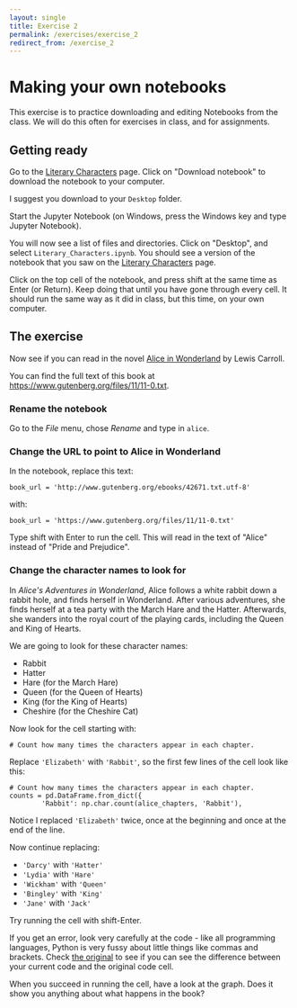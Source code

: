 ```yaml
---
layout: single
title: Exercise 2
permalink: /exercises/exercise_2
redirect_from: /exercise_2
---
```


# Making your own notebooks

This exercise is to practice downloading and editing Notebooks from the class.
We will do this often for exercises in class, and for assignments.

## Getting ready

Go to the [Literary Characters][litchar] page. Click
on "Download notebook" to download the notebook to your computer.

[litchar]: ../chapters/01/Literary_Characters
[anotherchar]: ../chapters/02/Another_Kind_Of_Character

I suggest you download to your `Desktop` folder.

Start the Jupyter Notebook (on Windows, press the Windows key and type
Jupyter Notebook).

You will now see a list of files and directories.  Click on "Desktop", and
select `Literary_Characters.ipynb`.  You should see a version of the notebook
that you saw on the [Literary Characters][litchar] page.

Click on the top cell of the notebook, and press shift at the same time as
Enter (or Return).  Keep doing that until you have gone through every cell.
It should run the same way as it did in class, but this time, on your own
computer.

## The exercise

Now see if you can read in the novel [Alice in
Wonderland](https://en.wikipedia.org/wiki/Alice%27s_Adventures_in_Wonderland)
by Lewis Carroll.

You can find the full text of this book at
<https://www.gutenberg.org/files/11/11-0.txt>.


### Rename the notebook

Go to the *File* menu, chose *Rename* and type in `alice`.

### Change the URL to point to Alice in Wonderland

In the notebook, replace this text:

```{python}
book_url = 'http://www.gutenberg.org/ebooks/42671.txt.utf-8'
```

with:

```{python}
book_url = 'https://www.gutenberg.org/files/11/11-0.txt'
```

Type shift with Enter to run the cell.  This will read in the text of
"Alice" instead of "Pride and Prejudice".

### Change the character names to look for

In *Alice's Adventures in Wonderland*, Alice follows a white rabbit down a
rabbit hole, and finds herself in Wonderland.  After various adventures, she
finds herself at a tea party with the March Hare and the Hatter.  Afterwards,
she wanders into the royal court of the playing cards, including the Queen and
King of Hearts.

We are going to look for these character names:

* Rabbit
* Hatter
* Hare (for the March Hare)
* Queen (for the Queen of Hearts)
* King (for the King of Hearts)
* Cheshire (for the Cheshire Cat)

Now look for the cell starting with:

```{python}
# Count how many times the characters appear in each chapter.
```

Replace `'Elizabeth'` with `'Rabbit'`, so the first few lines of the cell look
like this:

```{python}
# Count how many times the characters appear in each chapter.
counts = pd.DataFrame.from_dict({
        'Rabbit': np.char.count(alice_chapters, 'Rabbit'),
```

Notice I replaced `'Elizabeth'` twice, once at the beginning and once at the
end of the line.

Now continue replacing:

* `'Darcy'` with `'Hatter'`
* `'Lydia'` with `'Hare'`
* `'Wickham'` with `'Queen'`
* `'Bingley'` with `'King'`
* `'Jane'` with `'Jack'`

Try running the cell with shift-Enter.

If you get an error, look very carefully at the code - like all programming
languages, Python is very fussy about little things like commas and brackets.
Check [the original][litchar] to see if you can see the difference between
your current code and the original code cell.

When you succeed in running the cell, have a look at the graph.  Does it show
you anything about what happens in the book?
